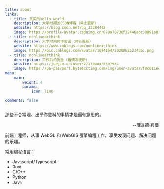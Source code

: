 ```yaml
---
title: about
links:
  - title: 真实的hello world
    description: 大学时期的CSDN博客（停止更新）
    website: https://blog.csdn.net/qq_33384402
    image: https://profile-avatar.csdnimg.cn/078a78730f32446abc30891e8145d555_qq_33384402.jpg
  - title: nonlinearthink
    description: 大学时期的博客园（停止更新）
    website: https://www.cnblogs.com/nonlinearthink
    image: https://pic.cnblogs.com/avatar/1694164/20200625234355.png
  - title: nonlinearthink
    description: 工作后的掘金（看情况更新）
    website: https://juejin.cn/user/2717648475397981
    image: https://p6-passport.byteacctimg.com/img/user-avatar/f8c611ee9c1dbcea297a50512fc62559~140x140.awebp
menu:
    main: 
        weight: 4
        params:
            icon: link

comments: false
---
```


那些不合常理、出乎你意料的事情才是最有意思的。
<p align="right">--理查德·费曼</p>

前端工程师，从事 WebGL 和 WebGIS 引擎编程工作，享受发现问题、解决问题的乐趣。

常用编程语言：

- Javascript/Typescript
- Rust
- C/C++
- Python
- Java
